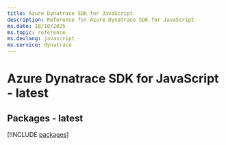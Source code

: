 ```yaml
---
title: Azure Dynatrace SDK for JavaScript
description: Reference for Azure Dynatrace SDK for JavaScript
ms.date: 10/10/2025
ms.topic: reference
ms.devlang: javascript
ms.service: dynatrace
---
```

# Azure Dynatrace SDK for JavaScript - latest
## Packages - latest
[!INCLUDE [packages](dynatrace-index.md)]